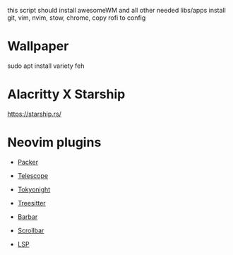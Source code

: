 this script should install awesomeWM and all other needed libs/apps
install git, vim, nvim, stow, chrome, 
copy rofi to config

# Wallpaper 
sudo apt install variety feh

# Alacritty X Starship
https://starship.rs/

# Neovim plugins

- [Packer](https://github.com/wbthomason/packer.nvim) 

- [Telescope](https://github.com/nvim-telescope/telescope.nvim)

- [Tokyonight](https://github.com/folke/tokyonight.nvim) 

- [Treesitter](https://github.com/nvim-treesitter/nvim-treesitter) 

- [Barbar](https://github.com/romgrk/barbar.nvim)

- [Scrollbar](https://github.com/petertriho/nvim-scrollbar)

- [LSP](https://github.com/VonHeikemen/lsp-zero.nvim)

